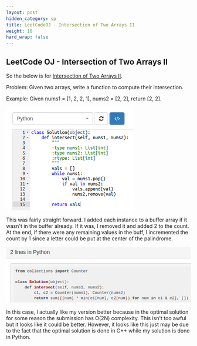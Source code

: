 ```yaml
---
layout: post
hidden_category: sp
title: LeetCodeOJ - Intersection of Two Arrays II
weight: 10
hard_wrap: false
---
```


## LeetCode OJ - Intersection of Two Arrays II


So the below is for [Intersection of Two Arrays II](https://leetcode.com/problems/intersection-of-two-arrays-ii/).

Problem:
Given two arrays, write a function to compute their intersection.

Example:
Given nums1 = [1, 2, 2, 1], nums2 = [2, 2], return [2, 2].

![png](https://raw.githubusercontent.com/JonathanJohann/Research/master/_posts/Scratch_Pad/Pics/intersect_two_arrays_ii.png)

This was fairly straight forward. I added each instance to a buffer array if it wasn't in the buffer already. If it was, I removed it and added 2 to the count. At the end, if there were any remaining values in the buff, I incremented the count by 1 since a letter could be put at the center of the palindrome.

![png](https://raw.githubusercontent.com/JonathanJohann/Research/master/_posts/Scratch_Pad/Pics/optimal_intersect_two_arrays_ii.png)

In this case, I actually like my version better because in the optimal solution for some reason the submission has O(2N) complexity. This isn't too awful but it looks like it could be better. However, it looks like this just may be due to the fact that the optimal solution is done in C++ while my solution is done in Python.
